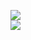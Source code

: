 [![](https://img.shields.io/badge/Made%20With-Github%20Spray-lightgrey.svg?style=for-the-badge&logo=github)](https://github.com/Annihil/github-spray#2478)  
[![](https://i.imgur.com/2DrTn0Z.gif)](https://github.com/Annihil/github-spray)